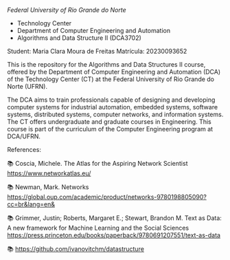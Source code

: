 *Federal University of Rio Grande do Norte*
* Technology Center 
* Department of Computer Engineering and Automation 
* Algorithms and Data Structure II (DCA3702) 

Student: Maria Clara Moura de Freitas
Matrícula: 20230093652
  
This is the repository for the Algorithms and Data Structures II course, offered by the Department of Computer Engineering and Automation (DCA) of the Technology Center (CT) at the Federal University of Rio Grande do Norte (UFRN).

The DCA aims to train professionals capable of designing and developing computer systems for industrial automation, embedded systems, software systems, distributed systems, computer networks, and information systems. The CT offers undergraduate and graduate courses in Engineering. This course is part of the curriculum of the Computer Engineering program at DCA/UFRN.

References:

📚 Coscia, Michele. The Atlas for the Aspiring Network Scientist 
https://www.networkatlas.eu/

📚 Newman, Mark. Networks
https://global.oup.com/academic/product/networks-9780198805090?cc=br&lang=en&

📚 Grimmer, Justin; Roberts, Margaret E.; Stewart, Brandon M. Text as Data: A new framework for Machine Learning and the Social Sciences
https://press.princeton.edu/books/paperback/9780691207551/text-as-data

📚 https://github.com/ivanovitchm/datastructure

